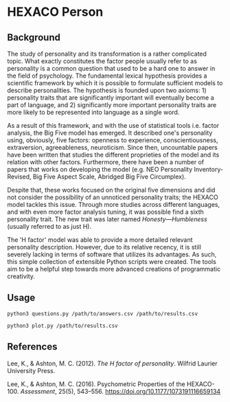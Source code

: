 # HEXACO Person

## Background

The study of personality and its transformation is a rather complicated topic.
What exactly constitutes the factor people usually refer to as personality is a
common question that used to be a hard one to answer in the field of
psychology. The fundamental lexical hypothesis provides a scientific framework
by which it is possible to formulate sufficient models to describe
personalities. The hypothesis is founded upon two axioms: 1) personality traits
that are significantly important will eventually become a part of language, and
2) significantly more important personality traits are more likely to be
represented into language as a single word.

As a result of this framework, and with the use of statistical tools i.e.
factor analysis, the Big Five model has emerged. It described one's personality
using, obviously, five factors: openness to experience, conscientiousness,
extraversion, agreeableness, neuroticism. Since then, uncountable papers have
been written that studies the different proprieties of the model and its
relation with other factors. Furthermore, there have been a number of papers
that works on developing the model (e.g. NEO Personality Inventory-Revised, Big
Five Aspect Scale, Abridged Big Five Circumplex).

Despite that, these works focused on the original five dimensions and did not
consider the possibility of an unnoticed personality traits; the HEXACO model
tackles this issue. Through more studies across different languages, and with
even more factor analysis tuning, it was possible find a sixth personality
trait. The new trait was later named *Honesty—Humbleness* (usually referred to
as just H).

The 'H factor' model was able to provide a more detailed relevant personality
description. However, due to its relative recency, it is still severely lacking
in terms of software that utilizes its advantages. As such, this simple
collection of extensible Python scripts were created. The tools aim to be a
helpful step towards more advanced creations of programmatic creativity.

## Usage
`python3 questions.py /path/to/answers.csv /path/to/results.csv`

`python3 plot.py /path/to/results.csv`

## References

Lee, K., & Ashton, M. C. (2012). *The H factor of personality*. Wilfrid Laurier University Press.

Lee, K., & Ashton, M. C. (2016). Psychometric Properties of the HEXACO-100. *Assessment*, 25(5), 543–556. https://doi.org/10.1177/1073191116659134
